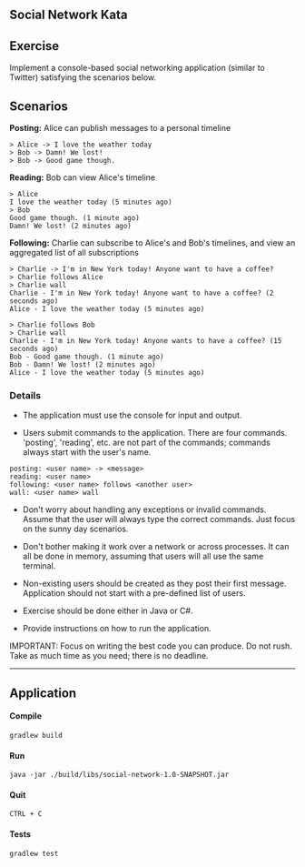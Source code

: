 ## Social Network Kata

## Exercise
Implement a console-based social networking application (similar to Twitter) satisfying the scenarios below.

## Scenarios

**Posting:** Alice can publish messages to a personal timeline

```
> Alice -> I love the weather today
> Bob -> Damn! We lost!
> Bob -> Good game though.
```

**Reading:** Bob can view Alice's timeline

```
> Alice
I love the weather today (5 minutes ago)
> Bob
Good game though. (1 minute ago)
Damn! We lost! (2 minutes ago)
```

**Following:** Charlie can subscribe to Alice's and Bob's timelines, and view an aggregated list of all subscriptions

```
> Charlie -> I'm in New York today! Anyone want to have a coffee?
> Charlie follows Alice
> Charlie wall
Charlie - I'm in New York today! Anyone want to have a coffee? (2 seconds ago)
Alice - I love the weather today (5 minutes ago)
```

```
> Charlie follows Bob
> Charlie wall
Charlie - I'm in New York today! Anyone wants to have a coffee? (15 seconds ago)
Bob - Good game though. (1 minute ago)
Bob - Damn! We lost! (2 minutes ago)
Alice - I love the weather today (5 minutes ago)
```

### Details

- The application must use the console for input and output.

- Users submit commands to the application. There are four commands. 'posting', 'reading', etc. are not part of the commands; commands always start with the user's name.

```
posting: <user name> -> <message>
reading: <user name>
following: <user name> follows <another user>
wall: <user name> wall
```

- Don't worry about handling any exceptions or invalid commands. Assume that the user will always type the correct commands. Just focus on the sunny day scenarios.

- Don't bother making it work over a network or across processes. It can all be done in memory, assuming that users will all use the same terminal.

- Non-existing users should be created as they post their first message. Application should not start with a pre-defined list of users.

- Exercise should be done either in Java or C#.

- Provide instructions on how to run the application.

IMPORTANT: Focus on writing the best code you can produce. Do not rush. Take as much time as you need; there is no deadline.

---

## Application

#### Compile

```
gradlew build
```

#### Run

```
java -jar ./build/libs/social-network-1.0-SNAPSHOT.jar
```

#### Quit

```
CTRL + C
```

#### Tests

```
gradlew test
```